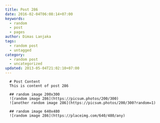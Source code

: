 ```yaml
---
title: Post 286
date: 2016-02-04T06:08:14+07:00
keywords:
  - random
  - post
  - pages
author: Dimas Lanjaka
tags:
  - random post
  - untagged
category:
  - random post
  - uncategorized
updated: 2013-05-04T21:02:10+07:00
---
```


      # Post Content
      This is content of post 286

      ## random image 200x300
      ![random image 286](https://picsum.photos/200/300)
      ![another random image 286](https://picsum.photos/200/300?random=1)

      ## random image 640x480
      ![random image 286](https://placeimg.com/640/480/any)
      